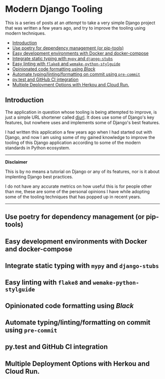 # Modern Django Tooling

This is a series of posts at an _attempt_ to take a very simple Django project
that was written a few years ago, and try to improve the tooling using modern
techniques.

<!-- TOC -->
- [Introduction](#introduction)
- [Use poetry for dependency management (or pip-tools)](#use-poetry-for-dependency-management-or-pip-tools)
- [Easy development environments with Docker and docker-compose](#easy-development-environments-with-docker-and-docker-compose)
- [Integrate static typing with `mypy` and `django-stubs`](#integrate-static-typing-with-mypy-and-django-stubs)
- [Easy linting with `flake8` and `wemake-python-stylguide`](#easy-linting-with-flake8-and-wemake-python-stylguide)
- [Opinionated code formatting using _Black_](#opinionated-code-formatting-using-_black_)
- [Automate typing/linting/formatting on commit using `pre-commit`](#automate-typinglintingformatting-on-commit-using-pre-commit)
- [py.test and GitHub CI integration](#pytest-and-github-ci-integration)
- [Multiple Deployment Options with Herkou and Cloud Run.](#multiple-deployment-options-with-herkou-and-cloud-run)
<!-- /TOC -->

## Introduction

The application in question whose tooling is being attempted to improve,
is just a simple URL shortener called [djurl](../). It does use some of Django's
key features, but nowhere uses and implements some of Django's best features.

I had written this application a few years ago when I had started out with Django,
and now I am using some of my gained knowledge to improve the tooling of this Django
application according to some of the modern standards in Python ecosystem.

----
**Disclaimer**

This is by no means a tutorial on Django or any of its features, nor is it about
implenting Django best practices.

I do not have any accurate metrics on how useful this is for people other than me,
these are some of the personal opinions I have while adopting some of the tooling techniques that has popped up in recent years.

----

## Use poetry for dependency management (or pip-tools)

## Easy development environments with Docker and docker-compose

## Integrate static typing with `mypy` and `django-stubs`

## Easy linting with `flake8` and `wemake-python-stylguide`

## Opinionated code formatting using _Black_

## Automate typing/linting/formatting on commit using `pre-commit`

## py.test and GitHub CI integration

## Multiple Deployment Options with Herkou and Cloud Run.
